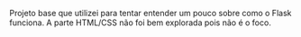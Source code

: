 Projeto base que utilizei para tentar entender um pouco sobre como o Flask funciona. A parte HTML/CSS não foi bem explorada pois não é o foco.